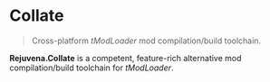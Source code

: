 # Collate

> Cross-platform *tModLoader* mod compilation/build toolchain.

**Rejuvena.Collate** is a competent, feature-rich alternative mod compilation/build toolchain for *tModLoader*.
